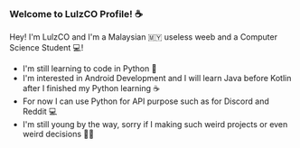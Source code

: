 ### Welcome to LulzCO Profile! ☕

<p>Hey! I'm LulzCO and I'm a Malaysian 🇲🇾 useless weeb and a Computer Science Student 💻!</p>
<ul>
    <li>I'm still learning to code in Python 🐍</li>
    <li>I'm interested in Android Development and I will learn Java before Kotlin after I finished my Python learning ☕</li>
    <li>For now I can use Python for API purpose such as for Discord and Reddit 💻</li>
    <li>I'm still young by the way, sorry if I making such weird projects or even weird decisions 🙏🏻</li>
</ul> 







